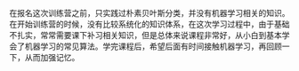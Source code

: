 在报名这次训练营之前，只实践过朴素贝叶斯分类，并没有机器学习相关的知识。在开始训练营的时候，没有比较系统化的知识体系，在这次学习过程中，由于基础不扎实，常常需要课下补习相关知识，但是总体来说课程非常好，从小白到基本学会了机器学习的常见算法。学完课程后，希望后面有时间接触机器学习，再回顾一下，从而加强记忆。
